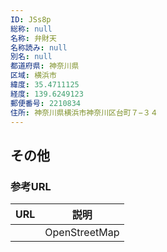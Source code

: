```yaml
---
ID: JSs8p
総称: null
名称: 弁財天
名称読み: null
別名: null
都道府県: 神奈川県
区域: 横浜市
緯度: 35.4711125
経度: 139.6249123
郵便番号: 2210834
住所: 神奈川県横浜市神奈川区台町７−３４
---
```


## その他

### 参考URL

| URL | 説明          |
| --- | ------------- |
|     | OpenStreetMap |
